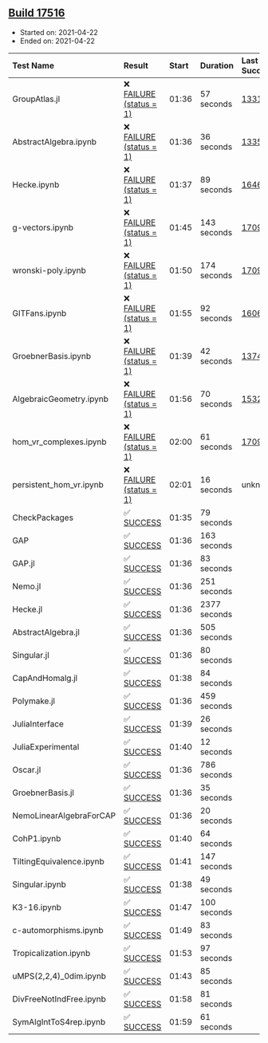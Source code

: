 ## [Build 17516](https://oscarci.mathematik.uni-kl.de/job/oscar/17516/)

* Started on: 2021-04-22
* Ended on: 2021-04-22

| Test Name    | Result | Start | Duration | Last Success | First Failure |
|:-------------|:-------|:------|:---------|:-------------|:--------------|
| GroupAtlas.jl | ❌ [FAILURE (status = 1)](https://oscarci.mathematik.uni-kl.de/job/oscar/17516/artifact/logs/build-17516/GroupAtlas.jl.log) | 01:36 | 57 seconds | [13311](https://oscarci.mathematik.uni-kl.de/job/oscar/13311/) | [13312](https://oscarci.mathematik.uni-kl.de/job/oscar/13312/) |
| AbstractAlgebra.ipynb | ❌ [FAILURE (status = 1)](https://oscarci.mathematik.uni-kl.de/job/oscar/17516/artifact/logs/build-17516/AbstractAlgebra.ipynb.log) | 01:36 | 36 seconds | [13355](https://oscarci.mathematik.uni-kl.de/job/oscar/13355/) | [13356](https://oscarci.mathematik.uni-kl.de/job/oscar/13356/) |
| Hecke.ipynb | ❌ [FAILURE (status = 1)](https://oscarci.mathematik.uni-kl.de/job/oscar/17516/artifact/logs/build-17516/Hecke.ipynb.log) | 01:37 | 89 seconds | [16463](https://oscarci.mathematik.uni-kl.de/job/oscar/16463/) | [16464](https://oscarci.mathematik.uni-kl.de/job/oscar/16464/) |
| g-vectors.ipynb | ❌ [FAILURE (status = 1)](https://oscarci.mathematik.uni-kl.de/job/oscar/17516/artifact/logs/build-17516/g-vectors.ipynb.log) | 01:45 | 143 seconds | [17099](https://oscarci.mathematik.uni-kl.de/job/oscar/17099/) | [17100](https://oscarci.mathematik.uni-kl.de/job/oscar/17100/) |
| wronski-poly.ipynb | ❌ [FAILURE (status = 1)](https://oscarci.mathematik.uni-kl.de/job/oscar/17516/artifact/logs/build-17516/wronski-poly.ipynb.log) | 01:50 | 174 seconds | [17098](https://oscarci.mathematik.uni-kl.de/job/oscar/17098/) | [17099](https://oscarci.mathematik.uni-kl.de/job/oscar/17099/) |
| GITFans.ipynb | ❌ [FAILURE (status = 1)](https://oscarci.mathematik.uni-kl.de/job/oscar/17516/artifact/logs/build-17516/GITFans.ipynb.log) | 01:55 | 92 seconds | [16068](https://oscarci.mathematik.uni-kl.de/job/oscar/16068/) | [16069](https://oscarci.mathematik.uni-kl.de/job/oscar/16069/) |
| GroebnerBasis.ipynb | ❌ [FAILURE (status = 1)](https://oscarci.mathematik.uni-kl.de/job/oscar/17516/artifact/logs/build-17516/GroebnerBasis.ipynb.log) | 01:39 | 42 seconds | [13748](https://oscarci.mathematik.uni-kl.de/job/oscar/13748/) | [13749](https://oscarci.mathematik.uni-kl.de/job/oscar/13749/) |
| AlgebraicGeometry.ipynb | ❌ [FAILURE (status = 1)](https://oscarci.mathematik.uni-kl.de/job/oscar/17516/artifact/logs/build-17516/AlgebraicGeometry.ipynb.log) | 01:56 | 70 seconds | [15322](https://oscarci.mathematik.uni-kl.de/job/oscar/15322/) | [15323](https://oscarci.mathematik.uni-kl.de/job/oscar/15323/) |
| hom_vr_complexes.ipynb | ❌ [FAILURE (status = 1)](https://oscarci.mathematik.uni-kl.de/job/oscar/17516/artifact/logs/build-17516/hom_vr_complexes.ipynb.log) | 02:00 | 61 seconds | [17099](https://oscarci.mathematik.uni-kl.de/job/oscar/17099/) | [17100](https://oscarci.mathematik.uni-kl.de/job/oscar/17100/) |
| persistent_hom_vr.ipynb | ❌ [FAILURE (status = 1)](https://oscarci.mathematik.uni-kl.de/job/oscar/17516/artifact/logs/build-17516/persistent_hom_vr.ipynb.log) | 02:01 | 16 seconds | unknown | unknown |
| CheckPackages | ✅ [SUCCESS](https://oscarci.mathematik.uni-kl.de/job/oscar/17516/artifact/logs/build-17516/CheckPackages.log) | 01:35 | 79 seconds |  |  |
| GAP | ✅ [SUCCESS](https://oscarci.mathematik.uni-kl.de/job/oscar/17516/artifact/logs/build-17516/GAP.log) | 01:36 | 163 seconds |  |  |
| GAP.jl | ✅ [SUCCESS](https://oscarci.mathematik.uni-kl.de/job/oscar/17516/artifact/logs/build-17516/GAP.jl.log) | 01:36 | 83 seconds |  |  |
| Nemo.jl | ✅ [SUCCESS](https://oscarci.mathematik.uni-kl.de/job/oscar/17516/artifact/logs/build-17516/Nemo.jl.log) | 01:36 | 251 seconds |  |  |
| Hecke.jl | ✅ [SUCCESS](https://oscarci.mathematik.uni-kl.de/job/oscar/17516/artifact/logs/build-17516/Hecke.jl.log) | 01:36 | 2377 seconds |  |  |
| AbstractAlgebra.jl | ✅ [SUCCESS](https://oscarci.mathematik.uni-kl.de/job/oscar/17516/artifact/logs/build-17516/AbstractAlgebra.jl.log) | 01:36 | 505 seconds |  |  |
| Singular.jl | ✅ [SUCCESS](https://oscarci.mathematik.uni-kl.de/job/oscar/17516/artifact/logs/build-17516/Singular.jl.log) | 01:36 | 80 seconds |  |  |
| CapAndHomalg.jl | ✅ [SUCCESS](https://oscarci.mathematik.uni-kl.de/job/oscar/17516/artifact/logs/build-17516/CapAndHomalg.jl.log) | 01:38 | 84 seconds |  |  |
| Polymake.jl | ✅ [SUCCESS](https://oscarci.mathematik.uni-kl.de/job/oscar/17516/artifact/logs/build-17516/Polymake.jl.log) | 01:36 | 459 seconds |  |  |
| JuliaInterface | ✅ [SUCCESS](https://oscarci.mathematik.uni-kl.de/job/oscar/17516/artifact/logs/build-17516/JuliaInterface.log) | 01:39 | 26 seconds |  |  |
| JuliaExperimental | ✅ [SUCCESS](https://oscarci.mathematik.uni-kl.de/job/oscar/17516/artifact/logs/build-17516/JuliaExperimental.log) | 01:40 | 12 seconds |  |  |
| Oscar.jl | ✅ [SUCCESS](https://oscarci.mathematik.uni-kl.de/job/oscar/17516/artifact/logs/build-17516/Oscar.jl.log) | 01:36 | 786 seconds |  |  |
| GroebnerBasis.jl | ✅ [SUCCESS](https://oscarci.mathematik.uni-kl.de/job/oscar/17516/artifact/logs/build-17516/GroebnerBasis.jl.log) | 01:36 | 35 seconds |  |  |
| NemoLinearAlgebraForCAP | ✅ [SUCCESS](https://oscarci.mathematik.uni-kl.de/job/oscar/17516/artifact/logs/build-17516/NemoLinearAlgebraForCAP.log) | 01:36 | 20 seconds |  |  |
| CohP1.ipynb | ✅ [SUCCESS](https://oscarci.mathematik.uni-kl.de/job/oscar/17516/artifact/logs/build-17516/CohP1.ipynb.log) | 01:40 | 64 seconds |  |  |
| TiltingEquivalence.ipynb | ✅ [SUCCESS](https://oscarci.mathematik.uni-kl.de/job/oscar/17516/artifact/logs/build-17516/TiltingEquivalence.ipynb.log) | 01:41 | 147 seconds |  |  |
| Singular.ipynb | ✅ [SUCCESS](https://oscarci.mathematik.uni-kl.de/job/oscar/17516/artifact/logs/build-17516/Singular.ipynb.log) | 01:38 | 49 seconds |  |  |
| K3-16.ipynb | ✅ [SUCCESS](https://oscarci.mathematik.uni-kl.de/job/oscar/17516/artifact/logs/build-17516/K3-16.ipynb.log) | 01:47 | 100 seconds |  |  |
| c-automorphisms.ipynb | ✅ [SUCCESS](https://oscarci.mathematik.uni-kl.de/job/oscar/17516/artifact/logs/build-17516/c-automorphisms.ipynb.log) | 01:49 | 83 seconds |  |  |
| Tropicalization.ipynb | ✅ [SUCCESS](https://oscarci.mathematik.uni-kl.de/job/oscar/17516/artifact/logs/build-17516/Tropicalization.ipynb.log) | 01:53 | 97 seconds |  |  |
| uMPS(2,2,4)_0dim.ipynb | ✅ [SUCCESS](https://oscarci.mathematik.uni-kl.de/job/oscar/17516/artifact/logs/build-17516/uMPS-2-2-4-_0dim.ipynb.log) | 01:43 | 85 seconds |  |  |
| DivFreeNotIndFree.ipynb | ✅ [SUCCESS](https://oscarci.mathematik.uni-kl.de/job/oscar/17516/artifact/logs/build-17516/DivFreeNotIndFree.ipynb.log) | 01:58 | 81 seconds |  |  |
| SymAlgIntToS4rep.ipynb | ✅ [SUCCESS](https://oscarci.mathematik.uni-kl.de/job/oscar/17516/artifact/logs/build-17516/SymAlgIntToS4rep.ipynb.log) | 01:59 | 61 seconds |  |  |
